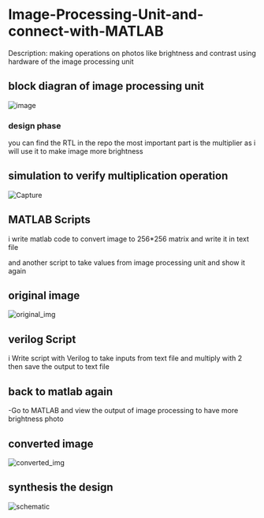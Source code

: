 # Image-Processing-Unit-and-connect-with-MATLAB

Description: making operations on photos like brightness and contrast using hardware of the image processing unit

## block diagran of image processing unit 

![image](https://github.com/islam-nasser0/Image-Processing-Unit-and-connect-with-MATLAB/assets/111699435/88ab4a55-c889-472e-86c6-4a90401abaf0)

### design phase 
you can find the RTL in the repo the most important part is the multiplier as i will use it to make image more brightness 

## simulation to verify multiplication operation 

![Capture](https://github.com/islam-nasser0/Image-Processing-Unit-and-connect-with-MATLAB/assets/111699435/cecb9590-5d3d-44b2-b21e-e4888249e99c)

## MATLAB Scripts 

i write matlab code to convert image to 256*256 matrix and write it in text file 

and another script to take values from image processing unit and show it again 

## original image 

![original_img](https://github.com/islam-nasser0/Image-Processing-Unit-and-connect-with-MATLAB/assets/111699435/169ce215-0c67-4e98-96e6-b85a82eb69cb)

## verilog Script 

i Write script with Verilog to take inputs from text file and multiply with 2 then save the output to text file 

## back to matlab again 

-Go to MATLAB and view the output of image processing to have more brightness photo

## converted image 

![converted_img](https://github.com/islam-nasser0/Image-Processing-Unit-and-connect-with-MATLAB/assets/111699435/bbde0e4f-3468-4e4f-9d90-2533a819afd7)

## synthesis the design 

![schematic](https://github.com/islam-nasser0/Image-Processing-Unit-and-connect-with-MATLAB/assets/111699435/649bfbe4-2e3d-43c6-954a-768b3609722d)


